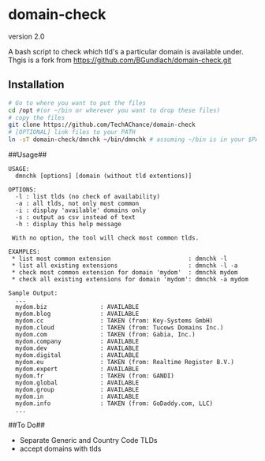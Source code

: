 # domain-check

version 2.0

A bash script to check which tld's a particular domain is available under.
Thgis is a fork from https://github.com/BGundlach/domain-check.git

## Installation

```bash
# Go to where you want to put the files
cd /opt #(or ~/bin or wherever you want to drop these files)
# copy the files
git clone https://github.com/TechAChance/domain-check
# [OPTIONAL] link files to your PATH
ln -sT domain-check/dmnchk ~/bin/dmnchk # assuming ~/bin is in your $PATH
```

##Usage##

```
USAGE:
  dmnchk [options] [domain (without tld extentions)]

OPTIONS:
  -l : list tlds (no check of availability)
  -a : all tlds, not only most common
  -i : display 'available' domains only
  -s : output as csv instead of text
  -h : display this help message

 With no option, the tool will check most common tlds.

EXAMPLES:
 * list most common extension                      : dmnchk -l
 * list all existing extensions                    : dmnchk -l -a
 * check most common extension for domain 'mydom'  : dmnchk mydom
 * check all existing extensions for domain 'mydom': dmnchk -a mydom

Sample Output:
  ...
  mydom.biz               : AVAILABLE
  mydom.blog              : AVAILABLE
  mydom.cc                : TAKEN (from: Key-Systems GmbH)
  mydom.cloud             : TAKEN (from: Tucows Domains Inc.)
  mydom.com               : TAKEN (from: Gabia, Inc.)
  mydom.company           : AVAILABLE
  mydom.dev               : AVAILABLE
  mydom.digital           : AVAILABLE
  mydom.eu                : TAKEN (from: Realtime Register B.V.)
  mydom.expert            : AVAILABLE
  mydom.fr                : TAKEN (from: GANDI)
  mydom.global            : AVAILABLE
  mydom.group             : AVAILABLE
  mydom.in                : AVAILABLE
  mydom.info              : TAKEN (from: GoDaddy.com, LLC)
  ...
```

##To Do##

- Separate Generic and Country Code TLDs
- accept domains with tlds
